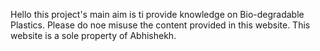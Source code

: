 Hello this project's main aim is ti provide knowledge on Bio-degradable Plastics.
Please do noe misuse the content provided in this website.
This website is a sole property of Abhishekh. 
